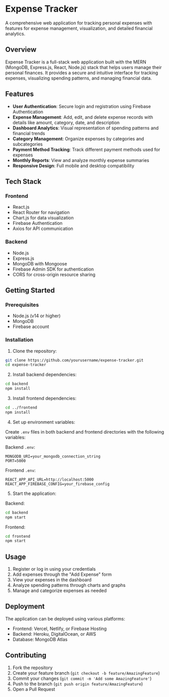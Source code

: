 # Expense Tracker

A comprehensive web application for tracking personal expenses with features for expense management, visualization, and detailed financial analytics.

## Overview

Expense Tracker is a full-stack web application built with the MERN (MongoDB, Express.js, React, Node.js) stack that helps users manage their personal finances. It provides a secure and intuitive interface for tracking expenses, visualizing spending patterns, and managing financial data.

## Features

- **User Authentication**: Secure login and registration using Firebase Authentication
- **Expense Management**: Add, edit, and delete expense records with details like amount, category, date, and description
- **Dashboard Analytics**: Visual representation of spending patterns and financial trends
- **Category Management**: Organize expenses by categories and subcategories
- **Payment Method Tracking**: Track different payment methods used for expenses
- **Monthly Reports**: View and analyze monthly expense summaries
- **Responsive Design**: Full mobile and desktop compatibility

## Tech Stack

### Frontend

- React.js
- React Router for navigation
- Chart.js for data visualization
- Firebase Authentication
- Axios for API communication

### Backend

- Node.js
- Express.js
- MongoDB with Mongoose
- Firebase Admin SDK for authentication
- CORS for cross-origin resource sharing

## Getting Started

### Prerequisites

- Node.js (v14 or higher)
- MongoDB
- Firebase account

### Installation

1. Clone the repository:

```bash
git clone https://github.com/yourusername/expense-tracker.git
cd expense-tracker
```

2. Install backend dependencies:

```bash
cd backend
npm install
```

3. Install frontend dependencies:

```bash
cd ../frontend
npm install
```

4. Set up environment variables:

Create `.env` files in both backend and frontend directories with the following variables:

Backend `.env`:

```
MONGODB_URI=your_mongodb_connection_string
PORT=5000
```

Frontend `.env`:

```
REACT_APP_API_URL=http://localhost:5000
REACT_APP_FIREBASE_CONFIG=your_firebase_config
```

5. Start the application:

Backend:

```bash
cd backend
npm start
```

Frontend:

```bash
cd frontend
npm start
```

## Usage

1. Register or log in using your credentials
2. Add expenses through the "Add Expense" form
3. View your expenses in the dashboard
4. Analyze spending patterns through charts and graphs
5. Manage and categorize expenses as needed

## Deployment

The application can be deployed using various platforms:

- Frontend: Vercel, Netlify, or Firebase Hosting
- Backend: Heroku, DigitalOcean, or AWS
- Database: MongoDB Atlas

## Contributing

1. Fork the repository
2. Create your feature branch (`git checkout -b feature/AmazingFeature`)
3. Commit your changes (`git commit -m 'Add some AmazingFeature'`)
4. Push to the branch (`git push origin feature/AmazingFeature`)
5. Open a Pull Request
